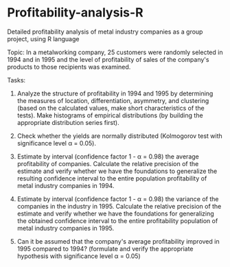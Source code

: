 # Profitability-analysis-R

Detailed profitability analysis of metal industry
companies as a group project, using R language

Topic: In a metalworking company, 25 customers were randomly selected in 1994
and in 1995 and the level of profitability of sales of the company's products to those recipients was examined.

Tasks:
1. Analyze the structure of profitability in 1994 and 1995 by determining the measures of location,
differentiation, asymmetry, and clustering (based on the calculated values, make
short characteristics of the tests). Make histograms of empirical distributions (by building
the appropriate distribution series first).

2. Check whether the yields are normally distributed (Kolmogorov test with significance level α = 0.05).

3. Estimate by interval (confidence factor 1 - α = 0.98) the average profitability of companies. Calculate the relative precision of the estimate and verify whether
we have the foundations to generalize the resulting confidence interval to the entire population profitability of metal industry companies in 1994. 

4. Estimate by interval (confidence factor 1 - α = 0.98) the variance of the companies in the industry
in 1995. Calculate the relative precision of the estimate and verify whether we have the foundations for generalizing the obtained confidence interval to the entire profitability population of metal industry companies in 1995.

5. Can it be assumed that the company's average profitability improved in 1995 compared to 1994? (formulate and verify the appropriate hypothesis with significance level α = 0.05)

